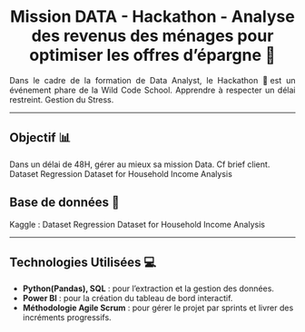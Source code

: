 <h1 align="center"> Mission DATA - Hackathon - Analyse des revenus des ménages pour optimiser les offres d’épargne
 🎯</h1>

<p align="justify">
Dans le cadre de la formation de Data Analyst, le Hackathon 🚀est un événement phare de la Wild Code School. Apprendre à respecter un délai restreint. Gestion du Stress. 
 
---
## **Objectif** 📊  
Dans un délai de 48H, gérer au mieux sa mission Data. Cf brief client.
Dataset Regression Dataset for Household Income Analysis 

## **Base de données** 🎯  
Kaggle : Dataset Regression Dataset for Household Income Analysis

---

## **Technologies Utilisées** 💻  
- **Python(Pandas), SQL** : pour l’extraction et la gestion des données.  
- **Power BI** : pour la création du tableau de bord interactif.  
- **Méthodologie Agile Scrum** : pour gérer le projet par sprints et livrer des incréments progressifs.


